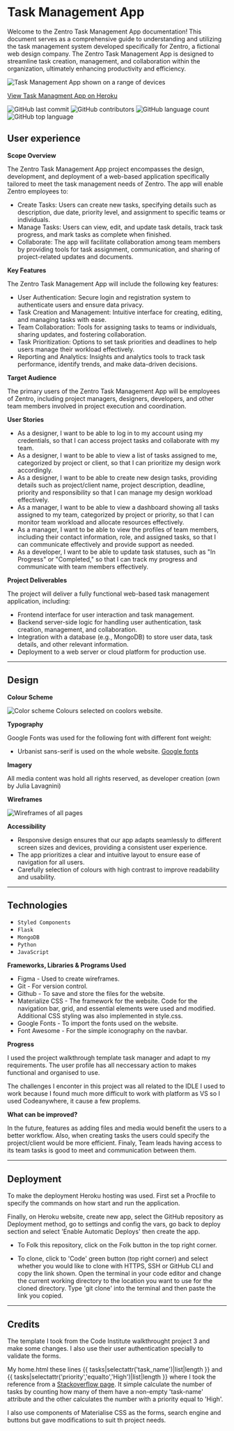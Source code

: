 # Task Management App

Welcome to the Zentro Task Management App documentation! This document serves as a comprehensive guide to understanding and utilizing the task management system developed specifically for Zentro, a fictional web design company. The Zentro Task Management App is designed to streamline task creation, management, and collaboration within the organization, ultimately enhancing productivity and efficiency.

![Task Management App shown on a range of devices](<static/documentation-media/Screenshot 2024-02-12 224638.png>)

[View Task Managment App on Heroku](https://tm-app-project-526d2d49fda5.herokuapp.com/)

![GitHub last commit](https://img.shields.io/github/last-commit/JuliaLavagnini/tm-app?color=red)
![GitHub contributors](https://img.shields.io/github/contributors/JuliaLavagnini/tm-app?color=orange)
![GitHub language count](https://img.shields.io/github/languages/count/JuliaLavagnini/tm-app?color=yellow)
![GitHub top language](https://img.shields.io/github/languages/top/JuliaLavagnini/tm-app?color=green)

## User experience 

**Scope Overview**

The Zentro Task Management App project encompasses the design, development, and deployment of a web-based application specifically tailored to meet the task management needs of Zentro. The app will enable Zentro employees to:

* Create Tasks: Users can create new tasks, specifying details such as description, due date, priority level, and assignment to specific teams or individuals.
* Manage Tasks: Users can view, edit, and update task details, track task progress, and mark tasks as complete when finished.
* Collaborate: The app will facilitate collaboration among team members by providing tools for task assignment, communication, and sharing of project-related updates and documents.

**Key Features**

The Zentro Task Management App will include the following key features:

* User Authentication: Secure login and registration system to authenticate users and ensure data privacy.
* Task Creation and Management: Intuitive interface for creating, editing, and managing tasks with ease.
* Team Collaboration: Tools for assigning tasks to teams or individuals, sharing updates, and fostering collaboration.
* Task Prioritization: Options to set task priorities and deadlines to help users manage their workload effectively.
* Reporting and Analytics: Insights and analytics tools to track task performance, identify trends, and make data-driven decisions.

**Target Audience**

The primary users of the Zentro Task Management App will be employees of Zentro, including project managers, designers, developers, and other team members involved in project execution and coordination.


**User Stories**

* As a designer, I want to be able to log in to my account using my credentials, so that I can access project tasks and collaborate with my team.
* As a designer, I want to be able to view a list of tasks assigned to me, categorized by project or client, so that I can prioritize my design work accordingly. 
* As a designer, I want to be able to create new design tasks, providing details such as project/client name, project description, deadline, priority and responsibility so that I can manage my design workload effectively.
* As a manager, I want to be able to view a dashboard showing all tasks assigned to my team, categorized by project or priority, so that I can monitor team workload and allocate resources effectively.
* As a manager, I want to be able to view the profiles of team members, including their contact information, role, and assigned tasks, so that I can communicate effectively and provide support as needed.
* As a developer, I want to be able to update task statuses, such as "In Progress" or "Completed," so that I can track my progress and communicate with team members effectively.

**Project Deliverables**

The project will deliver a fully functional web-based task management application, including:

* Frontend interface for user interaction and task management.
* Backend server-side logic for handling user authentication, task creation, management, and collaboration.
* Integration with a database (e.g., MongoDB) to store user data, task details, and other relevant information.
* Deployment to a web server or cloud platform for production use.

---

## Design

**Colour Scheme**

![Color scheme](static/documentation-media/tm-app-colours.png)
Colours selected on coolors website.

**Typography**

Google Fonts was used for the following font with different font weight:

* Urbanist sans-serif is used on the whole website.
[Google fonts](https://fonts.google.com/specimen/Urbanist)

**Imagery**

All media content was hold all rights reserved, as developer creation (own by Julia Lavagnini)

**Wireframes**

![Wireframes of all pages](<static/documentation-media/task management web app.png>)

**Accessibility**

* Responsive design ensures that our app adapts seamlessly to different screen sizes and devices, providing a consistent user experience.
* The app prioritizes a clear and intuitive layout to ensure ease of navigation for all users.
* Carefully selection of colours with high contrast to improve readability and usability.

---

## Technologies

- `Styled Components` 
- `Flask`
- `MongoDB`
- `Python`
- `JavaScript`

**Frameworks, Libraries & Programs Used**

- Figma - Used to create wireframes.
- Git - For version control.
- Github - To save and store the files for the website.
- Materialize CSS - The framework for the website. Code for the navigation bar, grid, and essential elements were used and modified. Additional CSS styling was also implemented in style.css.
- Google Fonts - To import the fonts used on the website.
- Font Awesome - For the simple iconography on the navbar.

**Progress**

I used the project walkthrough template task manager and adapt to my requirements. The user profile has all neccessary action to makes functional and organised to use. 

The challenges I enconter in this project was all related to the IDLE I used to work because I found much more difficult to work with platform as VS so I used Codeanywhere, it cause a few proplems. 

**What can be improved?**

In the future, features as adding files and media would benefit the users to a better workflow. Also, when creating tasks the users could specify the project/client would be more efficient. Finaly, Team leads having access to its team tasks is good to meet and communication between them. 

---

## Deployment 

To make the deployment Heroku hosting was used. First set a Procfile to specify the commands on how start and run the application. 

Finally, on Heroku website, create new app, select the GitHub repository as Deployment method, go to settings and config the vars, go back to deploy section and select 'Enable Automatic Deploys' then create the app.

* To Folk this repository, click on the Folk button in the top right corner. 

* To clone, click to 'Code' green button (top right corner) and select whether you would like to clone with HTTPS, SSH or GitHub CLI and copy the link shown. Open the terminal in your code editor and change the current working directory to the location you want to use for the cloned directory. Type 'git clone' into the terminal and then paste the link you copied.

---

## Credits

The template I took from the Code Institute walkthrought project 3 and make some changes. I also use their user authentication specially to validate the forms.

My home.html these lines {{ tasks|selectattr('task_name')|list|length }} and {{ tasks|selectattr('priority','equalto','High')|list|length }} where I took the reference from a [Stackoverflow page](https://stackoverflow.com/questions/40006617/get-count-of-list-items-that-meet-a-condition-with-jinja2). It simple calculate the number of tasks by counting how many of them have a non-empty 'task-name' attribute and the other calculates the number with a priority equal to 'High'.

I also use components of Materialise CSS as the forms, search engine and buttons but gave modifications to suit th project needs. 